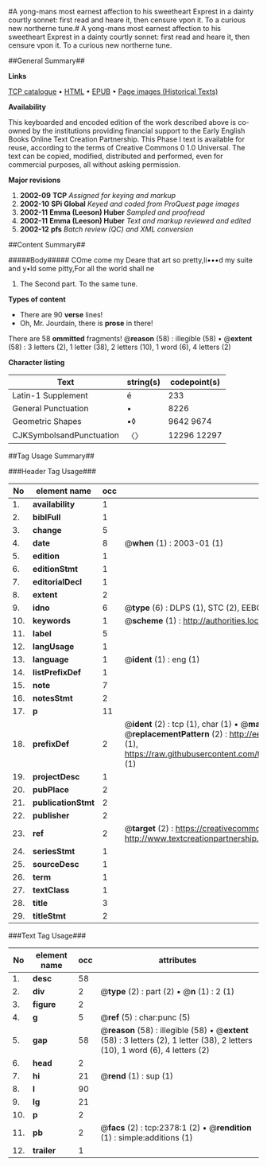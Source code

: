 #A yong-mans most earnest affection to his sweetheart Exprest in a dainty courtly sonnet: first read and heare it, then censure vpon it. To a curious new northerne tune.#
A yong-mans most earnest affection to his sweetheart Exprest in a dainty courtly sonnet: first read and heare it, then censure vpon it. To a curious new northerne tune.

##General Summary##

**Links**

[TCP catalogue](http://www.ota.ox.ac.uk/tcp/)  • 
[HTML](http://tei.it.ox.ac.uk/tcp/Texts-HTML/free/A15/A15852.html)  • 
[EPUB](http://tei.it.ox.ac.uk/tcp/Texts-EPUB/free/A15/A15852.epub) • 
[Page images (Historical Texts)](https://data.historicaltexts.jisc.ac.uk/view?pubId=eebo-99838021e&pageId=eebo-99838021e-2378-1)

**Availability**

This keyboarded and encoded edition of the
	       work described above is co-owned by the institutions
	       providing financial support to the Early English Books
	       Online Text Creation Partnership. This Phase I text is
	       available for reuse, according to the terms of Creative
	       Commons 0 1.0 Universal. The text can be copied,
	       modified, distributed and performed, even for
	       commercial purposes, all without asking permission.

**Major revisions**

1. __2002-09__ __TCP__ *Assigned for keying and markup*
1. __2002-10__ __SPi Global__ *Keyed and coded from ProQuest page images*
1. __2002-11__ __Emma (Leeson) Huber__ *Sampled and proofread*
1. __2002-11__ __Emma (Leeson) Huber__ *Text and markup reviewed and edited*
1. __2002-12__ __pfs__ *Batch review (QC) and XML conversion*

##Content Summary##

#####Body#####
COme come my Deare that art so pretty,li•••d my suite and y•ld some pitty,For all the world shall ne
1. The Second part. To the same tune.

**Types of content**

  * There are 90 **verse** lines!
  * Oh, Mr. Jourdain, there is **prose** in there!

There are 58 **ommitted** fragments! 
 @__reason__ (58) : illegible (58)  •  @__extent__ (58) : 3 letters (2), 1 letter (38), 2 letters (10), 1 word (6), 4 letters (2)

**Character listing**


|Text|string(s)|codepoint(s)|
|---|---|---|
|Latin-1 Supplement|é|233|
|General Punctuation|•|8226|
|Geometric Shapes|▪◊|9642 9674|
|CJKSymbolsandPunctuation|〈〉|12296 12297|

##Tag Usage Summary##

###Header Tag Usage###

|No|element name|occ|attributes|
|---|---|---|---|
|1.|__availability__|1||
|2.|__biblFull__|1||
|3.|__change__|5||
|4.|__date__|8| @__when__ (1) : 2003-01 (1)|
|5.|__edition__|1||
|6.|__editionStmt__|1||
|7.|__editorialDecl__|1||
|8.|__extent__|2||
|9.|__idno__|6| @__type__ (6) : DLPS (1), STC (2), EEBO-CITATION (1), PROQUEST (1), VID (1)|
|10.|__keywords__|1| @__scheme__ (1) : http://authorities.loc.gov/ (1)|
|11.|__label__|5||
|12.|__langUsage__|1||
|13.|__language__|1| @__ident__ (1) : eng (1)|
|14.|__listPrefixDef__|1||
|15.|__note__|7||
|16.|__notesStmt__|2||
|17.|__p__|11||
|18.|__prefixDef__|2| @__ident__ (2) : tcp (1), char (1)  •  @__matchPattern__ (2) : ([0-9\-]+):([0-9IVX]+) (1), (.+) (1)  •  @__replacementPattern__ (2) : http://eebo.chadwyck.com/downloadtiff?vid=$1&page=$2 (1), https://raw.githubusercontent.com/textcreationpartnership/Texts/master/tcpchars.xml#$1 (1)|
|19.|__projectDesc__|1||
|20.|__pubPlace__|2||
|21.|__publicationStmt__|2||
|22.|__publisher__|2||
|23.|__ref__|2| @__target__ (2) : https://creativecommons.org/publicdomain/zero/1.0/ (1), http://www.textcreationpartnership.org/docs/. (1)|
|24.|__seriesStmt__|1||
|25.|__sourceDesc__|1||
|26.|__term__|1||
|27.|__textClass__|1||
|28.|__title__|3||
|29.|__titleStmt__|2||


###Text Tag Usage###

|No|element name|occ|attributes|
|---|---|---|---|
|1.|__desc__|58||
|2.|__div__|2| @__type__ (2) : part (2)  •  @__n__ (1) : 2 (1)|
|3.|__figure__|2||
|4.|__g__|5| @__ref__ (5) : char:punc (5)|
|5.|__gap__|58| @__reason__ (58) : illegible (58)  •  @__extent__ (58) : 3 letters (2), 1 letter (38), 2 letters (10), 1 word (6), 4 letters (2)|
|6.|__head__|2||
|7.|__hi__|21| @__rend__ (1) : sup (1)|
|8.|__l__|90||
|9.|__lg__|21||
|10.|__p__|2||
|11.|__pb__|2| @__facs__ (2) : tcp:2378:1 (2)  •  @__rendition__ (1) : simple:additions (1)|
|12.|__trailer__|1||
